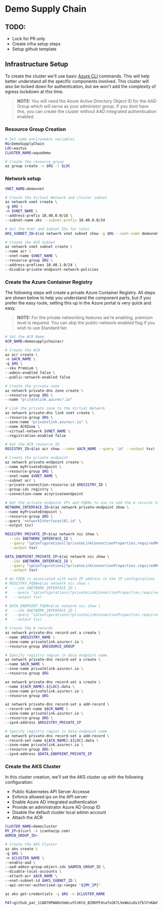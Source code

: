# Demo Supply Chain 

## TODO:

* Lock for PR only
* Create infra setup steps
* Setup github template


## Infrastructure Setup

To create the cluster we'll use basic [Azure CLI]() commands. This will help better understand all the specific components involved. This cluster will also be locked down for authentication, but we won't add the complexity of egress lockdown at this time.

> **NOTE:**
> You will need the Azure Active Directory Object ID for the AAD Group which will serve as your administor group. If you dont have this, you can create the cluster without AAD integrated authentication enabled.

### Resource Group Creation

```bash
# Set some environment variables
RG=DemoSupplyChain
LOC=eastus
CLUSTER_NAME=aquademo

# Create the resource group
az group create -n $RG -l $LOC
```

### Network setup

```bash
VNET_NAME=demovnet

# Create the Virtual Network and cluster subnet
az network vnet create \
-g $RG \
-n $VNET_NAME \
--address-prefix 10.40.0.0/16 \
--subnet-name aks --subnet-prefix 10.40.0.0/24

# Get the Vnet and Subnet IDs for later
AKS_SUBNET_ID=$(az network vnet subnet show -g $RG --vnet-name demovnet -n aks -o tsv --query id)

# Create the ACR Subnet
az network vnet subnet create \
--name acr \
--vnet-name $VNET_NAME \
--resource-group $RG \
--address-prefixes 10.40.1.0/24 \
--disable-private-endpoint-network-policies
```

### Create the Azure Container Registry

The following steps will create a private Azure Container Registry. All steps are shown below to help you understand the component parts, but if you prefer the easy route, setting this up in the Azure portal is very quick and easy.

> **NOTE:**
> For the private networking features we're enabling, premium level is required. You can skip the public-network-enabled flag if you wish to use Standard tier.

```bash
# Set the ACR Name
ACR_NAME=demosupplychainacr

# Create the ACR
az acr create \
-n $ACR_NAME \
-g $RG \
--sku Premium \
--admin-enabled false \
--public-network-enabled false

# Create the private zone
az network private-dns zone create \
--resource-group $RG \
--name "privatelink.azurecr.io"

# Link the private zone to the Virtual Network
az network private-dns link vnet create \
--resource-group $RG \
--zone-name "privatelink.azurecr.io" \
--name ACRZone \
--virtual-network $VNET_NAME \
--registration-enabled false

# Get the ACR resource ID
REGISTRY_ID=$(az acr show --name $ACR_NAME --query 'id' --output tsv)

# Create the private endpoint
az network private-endpoint create \
--name myPrivateEndpoint \
--resource-group $RG \
--vnet-name $VNET_NAME \
--subnet acr \
--private-connection-resource-id $REGISTRY_ID \
--group-ids registry \
--connection-name acrprivateendpoint

# Get the private endpoint IPs and FQDNs to use to add the A records to the private zone
NETWORK_INTERFACE_ID=$(az network private-endpoint show \
--name myPrivateEndpoint \
--resource-group $RG \
--query 'networkInterfaces[0].id' \
--output tsv)

REGISTRY_PRIVATE_IP=$(az network nic show \
  --ids $NETWORK_INTERFACE_ID \
  --query "ipConfigurations[?privateLinkConnectionProperties.requiredMemberName=='registry'].privateIpAddress" \
  --output tsv)

DATA_ENDPOINT_PRIVATE_IP=$(az network nic show \
  --ids $NETWORK_INTERFACE_ID \
  --query "ipConfigurations[?privateLinkConnectionProperties.requiredMemberName=='registry_data_$LOC'].privateIpAddress" \
  --output tsv)

# An FQDN is associated with each IP address in the IP configurations
# REGISTRY_FQDN=$(az network nic show \
#   --ids $NETWORK_INTERFACE_ID \
#   --query "ipConfigurations[?privateLinkConnectionProperties.requiredMemberName=='registry'].privateLinkConnectionProperties.fqdns" \
#   --output tsv)

# DATA_ENDPOINT_FQDN=$(az network nic show \
#   --ids $NETWORK_INTERFACE_ID \
#   --query "ipConfigurations[?privateLinkConnectionProperties.requiredMemberName=='registry_data_$LOC'].privateLinkConnectionProperties.fqdns" \
#   --output tsv)

# Create the A records
az network private-dns record-set a create \
--name $REGISTRY_NAME \
--zone-name privatelink.azurecr.io \
--resource-group $RESOURCE_GROUP

# Specify registry region in data endpoint name
az network private-dns record-set a create \
--name $ACR_NAME \
--zone-name privatelink.azurecr.io \
--resource-group $RG

az network private-dns record-set a create \
--name ${ACR_NAME}.${LOC}.data \
--zone-name privatelink.azurecr.io \
--resource-group $RG

az network private-dns record-set a add-record \
--record-set-name $ACR_NAME \
--zone-name privatelink.azurecr.io \
--resource-group $RG \
--ipv4-address $REGISTRY_PRIVATE_IP

# Specify registry region in data endpoint name
az network private-dns record-set a add-record \
--record-set-name ${ACR_NAME}.${LOC}.data \
--zone-name privatelink.azurecr.io \
--resource-group $RG \
--ipv4-address $DATA_ENDPOINT_PRIVATE_IP
```

### Create the AKS Cluster

In this cluster creation, we'll set the AKS cluster up with the following configuration:

* Public Kubernetes API Server Accesse
* Enforce allowed ips on the API server
* Enable Azure AD integrated authentication
* Provide an administrator Azure AD Group ID 
* Disable the default cluster local admin account
* Attach the ACR

```bash
CLUSTER_NAME=democluster
MY_IP=$(curl -4 icanhazip.com)
ADMIN_GROUP_ID=

# Create the AKS Cluster
az aks create \
-g $RG \
-n $CLUSTER_NAME \
--enable-aad \
--aad-admin-group-object-ids $ADMIN_GROUP_ID \
--disable-local-accounts \
--attach-acr $ACR_NAME \
--vnet-subnet-id $AKS_SUBNET_ID \
--api-server-authorized-ip-ranges "${MY_IP}"

az aks get-credentials -g $RG -n $CLUSTER_NAME

PAT=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
```